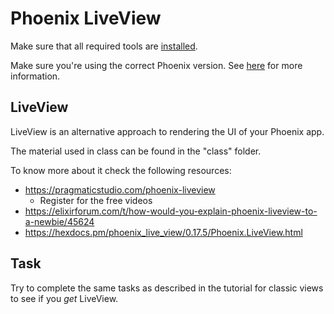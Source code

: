 # Phoenix LiveView

Make sure that all required tools are [installed](https://hexdocs.pm/phoenix/1.6.16/installation.html).

Make sure you're using the correct Phoenix version. See [here](../../managing_your_phoenix_version.md) for more information.

## LiveView

LiveView is an alternative approach to rendering the UI of your Phoenix app.

The material used in class can be found in the "class" folder.

To know more about it check the following resources:

* https://pragmaticstudio.com/phoenix-liveview
    * Register for the free videos
* https://elixirforum.com/t/how-would-you-explain-phoenix-liveview-to-a-newbie/45624
* https://hexdocs.pm/phoenix_live_view/0.17.5/Phoenix.LiveView.html

## Task

Try to complete the same tasks as described in the tutorial for classic views to see if you *get* LiveView.